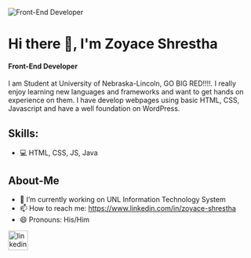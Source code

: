 ![Front-End Developer](https://media-exp2.licdn.com/dms/image/C5616AQGoASEVC5sDjw/profile-displaybackgroundimage-shrink_350_1400/0/1657258592078?e=1663200000&v=beta&t=itSHD0GfsGs8luhIf_eJh7nPMLZ9R1ItnJXaRIEHx4w)
# Hi there 👋, I'm Zoyace Shrestha

#### Front-End Developer

I am Student at University of Nebraska-Lincoln, GO BIG RED!!!!. I really enjoy learning new languages and frameworks and want to get hands on experience on them. I have develop webpages using basic HTML, CSS, Javascript and have a well foundation on WordPress. 


## Skills:  
- 💻 HTML, CSS, JS, Java

## About-Me
- 🔭 I’m currently working on UNL Information Technology System  
- 📫 How to reach me: https://www.linkedin.com/in/zoyace-shrestha 
- 😄 Pronouns: His/Him 


[<img src='https://cdn.jsdelivr.net/npm/simple-icons@3.0.1/icons/linkedin.svg' alt='linkedin' height='40'>](https://www.linkedin.com/in/https://www.linkedin.com/in/zoyace-shrestha/)  



<!-- [![Zoyace's GitHub stats](https://github-readme-stats.vercel.app/api?username=zoyace-shrestha)](https://github.com/zoyace-shrestha/github-readme-stats) -->
<!--
**zoyace-shrestha/zoyace-shrestha** is a ✨ _special_ ✨ repository because its `README.md` (this file) appears on your GitHub profile.

Here are some ideas to get you started:

- 🔭 I’m currently working on ...
- 🌱 I’m currently learning ...
- 👯 I’m looking to collaborate on ...
- 🤔 I’m looking for help with ...
- 💬 Ask me about ...
- 📫 How to reach me: ...
- 😄 Pronouns: ...
- ⚡ Fun fact: ...
-->
